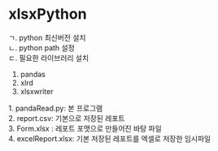 # xlsxPython <br />
ㄱ. python 최신버전 설치 <br />
ㄴ. python path 설정<br />
ㄷ. 필요한 라이브러리 설치<br />
   1. pandas
   2. xlrd
   3. xlsxwriter<br />
<p>
   1. pandaRead.py: 본 프로그램   <br>
   2. report.csv: 기본으로 저장된 레포트   <br>
   3. Form.xlsx : 레포트 포맷으로 만들어진 바탕 파일   <br>
   4. excelReport.xlsx: 기본 저장된 레포트를 엑셀로 저장한 임시파일   <br>
</p>
